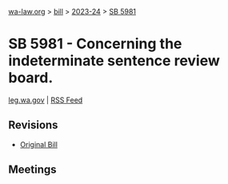 [wa-law.org](/) > [bill](/bill/) > [2023-24](/bill/2023-24/) > [SB 5981](/bill/2023-24/sb/5981/)

# SB 5981 - Concerning the indeterminate sentence review board.
[leg.wa.gov](https://app.leg.wa.gov/billsummary?BillNumber=5981&Year=2023&Initiative=false) | [RSS Feed](./rss.xml)

## Revisions
* [Original Bill](1/)

## Meetings